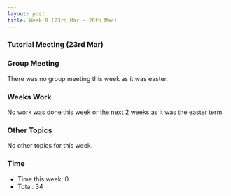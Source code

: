 ```yaml
---
layout: post
title: Week 8 (23rd Mar - 26th Mar)
---
```


### Tutorial Meeting (23rd Mar)

### Group Meeting
There was no group meeting this week as it was easter.

### Weeks Work
No work was done this week or the next 2 weeks as it was the easter term.

### Other Topics
No other topics for this week.

### Time
* Time this week: 0
* Total: 34
